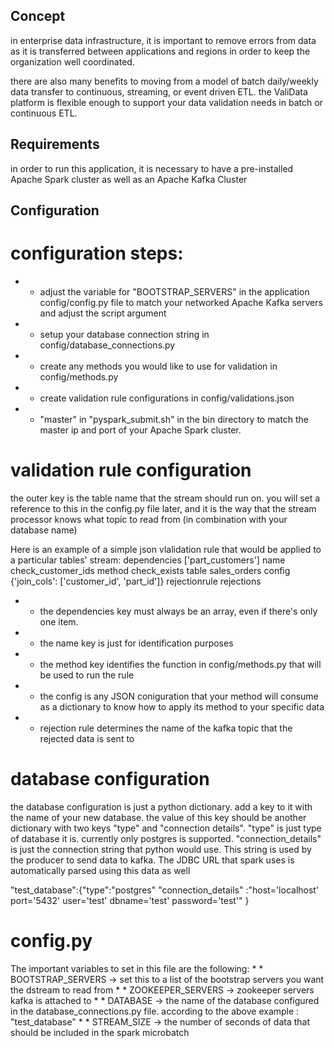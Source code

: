## Concept
in enterprise data infrastructure, it is important to remove errors from data as
it is transferred between applications and regions in order to keep the
organization well coordinated.

there are also many benefits to moving from a model of batch daily/weekly data
transfer to continuous, streaming, or event driven ETL. the ValiData platform is
flexible enough to support your data validation needs in batch or continuous
ETL.

## Requirements
in order to run this application, it is necessary to have a pre-installed Apache Spark
cluster as well as an Apache Kafka Cluster

## Configuration  
# configuration steps:
  * * adjust the variable for "BOOTSTRAP_SERVERS" in the application config/config.py
  file to match your networked Apache Kafka servers and adjust the script argument

  * * setup your database connection string in config/database_connections.py

  * * create any methods you would like to use for validation in config/methods.py

  * * create validation rule configurations in config/validations.json

  * * "master" in "pyspark_submit.sh" in the
  bin directory to match the master ip and port of your Apache Spark cluster. 

# validation rule configuration
the outer key is the table name that the stream should run on. you will set a
reference to this in the config.py file later, and it is the way that the stream
processor knows what topic to read from (in combination with your database name)

Here is an example of a simple json vlalidation rule that would be applied to a
particular tables' stream:
	dependencies ['part_customers']
	name check_customer_ids
	method check_exists
	table sales_orders
	config {'join_cols': ['customer_id', 'part_id']}
	rejectionrule rejections

  * * the dependencies key must always be an array, even if there's only one item.

  * * the name key is just for identification purposes

  * * the method key identifies the function in config/methods.py that will be used to
  run the rule

  * * the config is any JSON coniguration that your method will consume as a
  dictionary to know how to apply its method to your specific data

  * * rejection rule determines the name of the kafka topic that the rejected data is
  sent to

# database configuration
the database configuration is just a python dictionary. add a key to it with the
name of your new database. the value of this key should be another dictionary
with two keys "type" and "connection details". "type" is just type of database
it is. currently only postgres is supported. "connection_details" is just the
connection string that python would use. This string is used by the producer to
send data to kafka. The JDBC URL that spark uses is automatically parsed using
this data as well

"test_database":{"type":"postgres"
"connection_details" :"host='localhost' port='5432' user='test' dbname='test' password='test'" }

# config.py 
The important variables to set in this file are the following:
	* * BOOTSTRAP_SERVERS -> set this to a list of the bootstrap servers you
	       want the dstream to read from
	* * ZOOKEEPER_SERVERS -> zookeeper servers kafka is attached to
	* * DATABASE -> the name of the database configured in the
	       database_connections.py file. according to the above example : "test_database"
	* * STREAM_SIZE -> the number of seconds of data that should be included in
	       the spark microbatch
